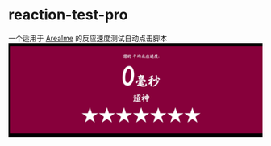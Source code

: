 # reaction-test-pro
一个适用于 [Arealme](https://www.arealme.com/reaction-test/) 的反应速度测试自动点击脚本
![image](/reaction-test-pro.jpg)
